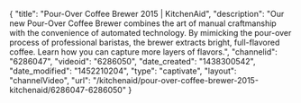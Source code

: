 {
    "title": "Pour-Over Coffee Brewer 2015 | KitchenAid",
    "description": "Our new Pour-Over Coffee Brewer combines the art of manual craftmanship with the convenience of automated technology. By mimicking the pour-over process of professional baristas, the brewer extracts bright, full-flavored coffee. Learn how you can capture more layers of flavors.",
    "channelid": "6286047",
    "videoid": "6286050",
    "date_created": "1438300542",
    "date_modified": "1452210204",
    "type": "captivate",
    "layout": "channelVideo",
    "url": "\/kitchenaid\/pour-over-coffee-brewer-2015-kitchenaid\/6286047-6286050"
}